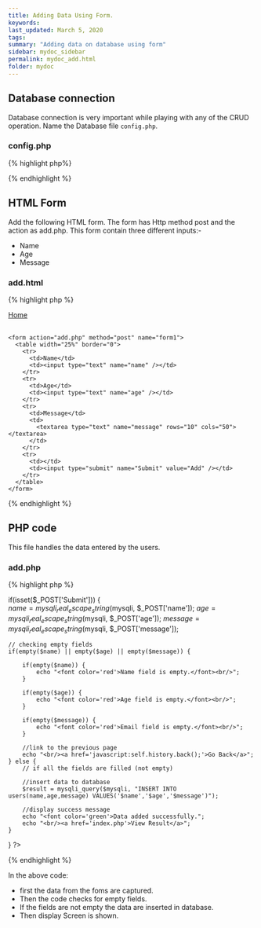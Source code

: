 ```yaml
---
title: Adding Data Using Form.
keywords:
last_updated: March 5, 2020
tags:
summary: "Adding data on database using form"
sidebar: mydoc_sidebar
permalink: mydoc_add.html
folder: mydoc
---
```


## Database connection

Database connection is very important while playing with any of the CRUD operation. Name the Database file `config.php`.

### config.php

{% highlight php%}

<?php


$databaseHost = 'localhost';
$databaseName = 'test';
$databaseUsername = 'root';
$databasePassword = '';

$mysqli = mysqli_connect($databaseHost, $databaseUsername, $databasePassword, $databaseName); 
 
?>

{% endhighlight %}

## HTML Form

Add the following HTML form. The form has Http method post and the action as add.php. This form contain three different inputs:-

- Name
- Age
- Message

### add.html

{% highlight php %}

<html>
  <head>
    <title>Add Data</title>

  </head>

  <body>
    <a href="index.php">Home</a>
    <br /><br />

    <form action="add.php" method="post" name="form1">
      <table width="25%" border="0">
        <tr>
          <td>Name</td>
          <td><input type="text" name="name" /></td>
        </tr>
        <tr>
          <td>Age</td>
          <td><input type="text" name="age" /></td>
        </tr>
        <tr>
          <td>Message</td>
          <td>
            <textarea type="text" name="message" rows="10" cols="50"></textarea>
          </td>
        </tr>
        <tr>
          <td></td>
          <td><input type="submit" name="Submit" value="Add" /></td>
        </tr>
      </table>
    </form>

  </body>
</html>

{% endhighlight %}

## PHP code

This file handles the data entered by the users.

### add.php

{% highlight php %}
<html>
<head>
	<title>Add Data</title>
</head>

<body>
<?php
//including the database connection file
include_once("config.php");

if(isset($_POST['Submit'])) {	
	$name = mysqli_real_escape_string($mysqli, $_POST['name']);
	$age = mysqli_real_escape_string($mysqli, $_POST['age']);
	$message = mysqli_real_escape_string($mysqli, $_POST['message']);
		
	// checking empty fields
	if(empty($name) || empty($age) || empty($message)) {
				
		if(empty($name)) {
			echo "<font color='red'>Name field is empty.</font><br/>";
		}
		
		if(empty($age)) {
			echo "<font color='red'>Age field is empty.</font><br/>";
		}
		
		if(empty($message)) {
			echo "<font color='red'>Email field is empty.</font><br/>";
		}
		
		//link to the previous page
		echo "<br/><a href='javascript:self.history.back();'>Go Back</a>";
	} else { 
		// if all the fields are filled (not empty) 
			
		//insert data to database	
		$result = mysqli_query($mysqli, "INSERT INTO users(name,age,message) VALUES('$name','$age','$message')");
		
		//display success message
		echo "<font color='green'>Data added successfully.";
		echo "<br/><a href='index.php'>View Result</a>";
	}
}
?>
</body>
</html>

{% endhighlight %}

In the above code:
- first the data from the foms are captured.
- Then the code checks for empty fields.
- If the fields are not empty the data are inserted in database.
- Then display Screen is shown.